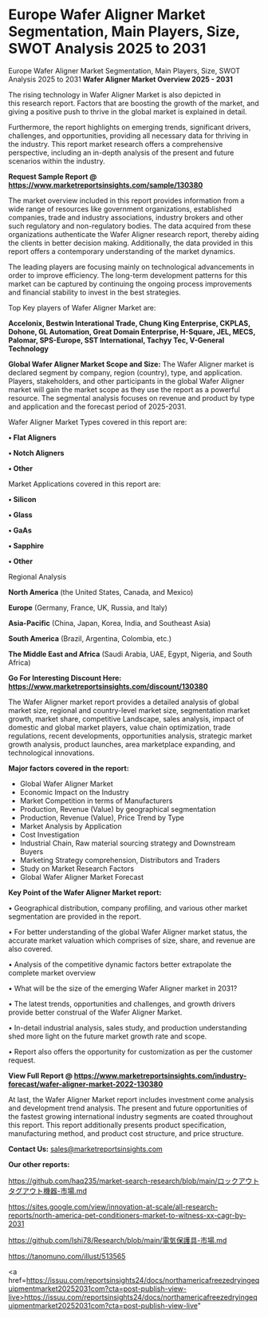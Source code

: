 # Europe Wafer Aligner Market Segmentation, Main Players, Size, SWOT Analysis 2025 to 2031
Europe Wafer Aligner Market Segmentation, Main Players, Size, SWOT Analysis 2025 to 2031
<Strong> Wafer Aligner Market Overview 2025 - 2031</strong>

The rising technology in Wafer Aligner Market is also depicted in this research report. Factors that are boosting the growth of the market, and giving a positive push to thrive in the global market is explained in detail.

Furthermore, the report highlights on emerging trends, significant drivers, challenges, and opportunities, providing all necessary data for thriving in the industry. This report market research offers a comprehensive perspective, including an in-depth analysis of the present and future scenarios within the industry.

<strong>Request Sample Report @ <a href=https://www.marketreportsinsights.com/sample/130380>https://www.marketreportsinsights.com/sample/130380</a></strong>

The market overview included in this report provides information from a wide range of resources like government organizations, established companies, trade and industry associations, industry brokers and other such regulatory and non-regulatory bodies. The data acquired from these organizations authenticate the Wafer Aligner research report, thereby aiding the clients in better decision making. Additionally, the data provided in this report offers a contemporary understanding of the market dynamics.

The leading players are focusing mainly on technological advancements in order to improve efficiency. The long-term development patterns for this market can be captured by continuing the ongoing process improvements and financial stability to invest in the best strategies.

Top Key players of Wafer Aligner Market are:

<strong>Accelonix, Bestwin Interational Trade, Chung King Enterprise, CKPLAS, Dohone, GL Automation, Great Domain Enterprise, H-Square, JEL, MECS, Palomar, SPS-Europe, SST International, Tachyy Tec, V-General Technology</strong>

<strong><b>Global Wafer Aligner Market Scope and Size:</b></strong>
The Wafer Aligner market is declared segment by company, region (country), type, and application. Players, stakeholders, and other participants in the global Wafer Aligner market will gain the market scope as they use the report as a powerful resource. The segmental analysis focuses on revenue and product by type and application and the forecast period of 2025-2031.

Wafer Aligner Market Types covered in this report are:

<strong>• Flat Aligners

• Notch Aligners

• Other</strong>

Market Applications covered in this report are:

<strong>• Silicon

• Glass

• GaAs

• Sapphire

• Other</strong> 

Regional Analysis

<strong>North America</strong> (the United States, Canada, and Mexico)

<strong>Europe</strong> (Germany, France, UK, Russia, and Italy)

<strong>Asia-Pacific</strong> (China, Japan, Korea, India, and Southeast Asia)

<strong>South America</strong> (Brazil, Argentina, Colombia, etc.)

<strong>The Middle East and Africa</strong> (Saudi Arabia, UAE, Egypt, Nigeria, and South Africa)

<strong>Go For Interesting Discount Here: <a href=https://www.marketreportsinsights.com/discount/130380>https://www.marketreportsinsights.com/discount/130380</a></strong>

The Wafer Aligner market report provides a detailed analysis of global market size, regional and country-level market size, segmentation market growth, market share, competitive Landscape, sales analysis, impact of domestic and global market players, value chain optimization, trade regulations, recent developments, opportunities analysis, strategic market growth analysis, product launches, area marketplace expanding, and technological innovations.

<strong><b>Major factors covered in the report:</b></strong>
<ul>
  <li>Global Wafer Aligner Market </li>
  <li>Economic Impact on the Industry</li>
  <li>Market Competition in terms of Manufacturers</li>
  <li>Production, Revenue (Value) by geographical segmentation</li>
  <li>Production, Revenue (Value), Price Trend by Type</li>
  <li>Market Analysis by Application</li>
  <li>Cost Investigation</li>
  <li>Industrial Chain, Raw material sourcing strategy and Downstream Buyers</li>
  <li>Marketing Strategy comprehension, Distributors and Traders</li>
  <li>Study on Market Research Factors</li>
  <li>Global Wafer Aligner Market Forecast</li>
</ul>

<strong><b>Key Point of the Wafer Aligner Market report:</b></strong>

• Geographical distribution, company profiling, and various other market segmentation are provided in the report.

• For better understanding of the global Wafer Aligner market status, the accurate market valuation which comprises of size, share, and revenue are also covered.

• Analysis of the competitive dynamic factors better extrapolate the complete market overview

• What will be the size of the emerging Wafer Aligner market in 2031?

• The latest trends, opportunities and challenges, and growth drivers provide better construal of the Wafer Aligner Market.

• In-detail industrial analysis, sales study, and production understanding shed more light on the future market growth rate and scope.

• Report also offers the opportunity for customization as per the customer request.

<strong><b>View Full Report @ <a href=https://www.marketreportsinsights.com/industry-forecast/wafer-aligner-market-2022-130380>https://www.marketreportsinsights.com/industry-forecast/wafer-aligner-market-2022-130380</a></b></strong>


At last, the Wafer Aligner Market report includes investment come analysis and development trend analysis. The present and future opportunities of the fastest growing international industry segments are coated throughout this report. This report additionally presents product specification, manufacturing method, and product cost structure, and price structure.

<strong>Contact Us:</strong>
sales@marketreportsinsights.com

<strong>Our other reports:</strong>

<a href=https://github.com/haq235/market-search-research/blob/main/ロックアウトタグアウト機器-市場.md>https://github.com/haq235/market-search-research/blob/main/ロックアウトタグアウト機器-市場.md</a>

<a href=https://sites.google.com/view/innovation-at-scale/all-research-reports/north-america-pet-conditioners-market-to-witness-xx-cagr-by-2031>https://sites.google.com/view/innovation-at-scale/all-research-reports/north-america-pet-conditioners-market-to-witness-xx-cagr-by-2031</a>

<a href=https://github.com/Ishi78/Research/blob/main/電気保護具-市場.md>https://github.com/Ishi78/Research/blob/main/電気保護具-市場.md</a>

<a href=https://tanomuno.com/illust/513565>https://tanomuno.com/illust/513565</a>

<a href=https://issuu.com/reportsinsights24/docs/northamericafreezedryingequipmentmarket20252031com?cta=post-publish-view-live>https://issuu.com/reportsinsights24/docs/northamericafreezedryingequipmentmarket20252031com?cta=post-publish-view-live</a>"
